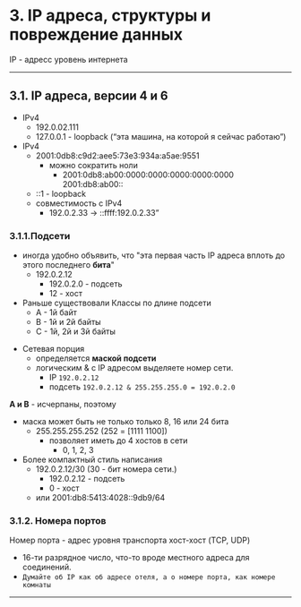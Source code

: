 # 3. IP адреса, структуры и повреждение данных

IP - адресс уровень интернета

---

## 3.1. IP адреса, версии 4 и 6

* IPv4
    - 192.0.02.111
    - 127.0.0.1 - loopback (“эта машина, на которой я сейчас работаю”)
* IPv4
    - 2001:0db8:c9d2:aee5:73e3:934a:a5ae:9551
        - можно сократить ноли
            - 2001:0db8:ab00:0000:0000:0000:0000:0000 2001:db8:ab00::
    - ::1 - loopback
    - совместимость с IPv4
        - 192.0.2.33 -> ::ffff:192.0.2.33”

### 3.1.1.Подсети

- иногда удобно объявить, что "эта первая часть IP адреса вплоть до этого последнего **бита**"
    - 192.0.2.12
        - 192.0.2.0 - подсеть
        - 12 - хост
- Раньше существовали Классы по длине подсети
    - A - 1й байт
    - B - 1й и 2й байты
    - C - 1й, 2й и 3й байты

* Сетевая порция
    * определяется **маской подсети**
    * логическим & с IP адресом выделяете номер сети.
        * IP `192.0.2.12`
        * подсеть `192.0.2.12 & 255.255.255.0 = 192.0.2.0`

**A и B** - исчерпаны, поэтому

* маска может быть не только только 8, 16 или 24 бита
    * 255.255.255.252 (252 = [1111 1100])
        * позволяет иметь до 4 хостов в сети
            * 0, 1, 2, 3
* Более компактный стиль написания
    * 192.0.2.12/30 (30 - бит номера сети.)
        * 192.0.2.12 - подсеть
        * 0 - хост
    * или 2001:db8:5413:4028::9db9/64

### 3.1.2. Номера портов

Номер порта - адрес уровня транспорта хост-хост (TCP, UDP)

* 16-ти разрядное число, что-то вроде местного адреса для соединений.
* `Думайте об IP как об адресе отеля, а о номере порта, как номере комнаты`

---


